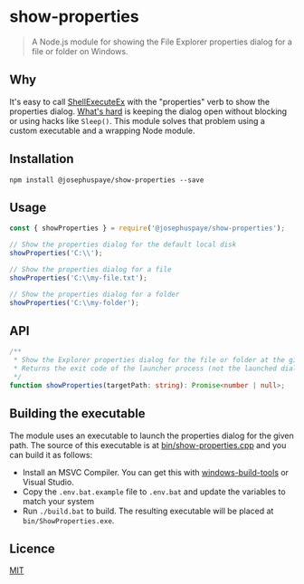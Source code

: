 # show-properties

> A Node.js module for showing the File Explorer properties dialog for a file or folder on Windows.

## Why

It's easy to call [ShellExecuteEx](https://docs.microsoft.com/en-us/windows/win32/api/shellapi/nf-shellapi-shellexecuteexa) with the "properties" verb to show the properties dialog. [What's hard](https://devblogs.microsoft.com/oldnewthing/?p=22163) is keeping the dialog open without blocking or using hacks like `Sleep()`. This module solves that problem using a custom executable and a wrapping Node module.

## Installation

```
npm install @josephuspaye/show-properties --save
```

## Usage

```js
const { showProperties } = require('@josephuspaye/show-properties');

// Show the properties dialog for the default local disk
showProperties('C:\\');

// Show the properties dialog for a file
showProperties('C:\\my-file.txt');

// Show the properties dialog for a folder
showProperties('C:\\my-folder');
```

## API

```ts
/**
 * Show the Explorer properties dialog for the file or folder at the given path.
 * Returns the exit code of the launcher process (not the launched dialog process).
 */
function showProperties(targetPath: string): Promise<number | null>;
```

## Building the executable

The module uses an executable to launch the properties dialog for the given path. The source of this executable is at [bin/show-properties.cpp](bin/show-properties.cpp) and you can build it as follows:

- Install an MSVC Compiler. You can get this with [windows-build-tools](https://www.npmjs.com/package/windows-build-tools) or Visual Studio.
- Copy the `.env.bat.example` file to `.env.bat` and update the variables to match your system
- Run `./build.bat` to build. The resulting executable will be placed at `bin/ShowProperties.exe`.

## Licence

[MIT](LICENCE)
